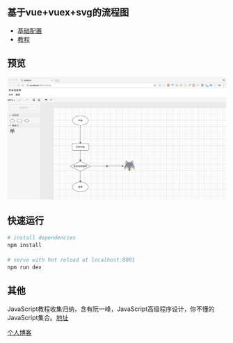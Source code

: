 ## 基于vue+vuex+svg的流程图

- [基础配置](./docs/基础配置.md)
- [教程](./docs/教程.md)

## 预览

![预览](/vueflow.png)

## 快速运行

``` bash
# install dependencies
npm install

# serve with hot reload at localhost:8081
npm run dev

```

## 其他

JavaScript教程收集归纳，含有阮一峰，JavaScript高级程序设计，你不懂的JavaScript集合。[地址](https://befreefe.github.io/)

[个人博客](https://leer0911.github.io/)